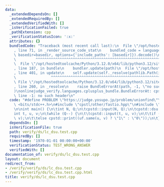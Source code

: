 ```yaml
---
data:
  _extendedDependsOn: []
  _extendedRequiredBy: []
  _extendedVerifiedWith: []
  _isVerificationFailed: true
  _pathExtension: cpp
  _verificationStatusIcon: ':x:'
  attributes: {}
  bundledCode: "Traceback (most recent call last):\n  File \"/opt/hostedtoolcache/Python/3.12.0/x64/lib/python3.12/site-packages/onlinejudge_verify/documentation/build.py\"\
    , line 71, in _render_source_code_stat\n    bundled_code = language.bundle(stat.path,\
    \ basedir=basedir, options={'include_paths': [basedir]}).decode()\n          \
    \         ^^^^^^^^^^^^^^^^^^^^^^^^^^^^^^^^^^^^^^^^^^^^^^^^^^^^^^^^^^^^^^^^^^^^^^^^^^^^^^^^^\n\
    \  File \"/opt/hostedtoolcache/Python/3.12.0/x64/lib/python3.12/site-packages/onlinejudge_verify/languages/cplusplus.py\"\
    , line 187, in bundle\n    bundler.update(path)\n  File \"/opt/hostedtoolcache/Python/3.12.0/x64/lib/python3.12/site-packages/onlinejudge_verify/languages/cplusplus_bundle.py\"\
    , line 401, in update\n    self.update(self._resolve(pathlib.Path(included), included_from=path))\n\
    \                ^^^^^^^^^^^^^^^^^^^^^^^^^^^^^^^^^^^^^^^^^^^^^^^^^^^^^^^^^\n \
    \ File \"/opt/hostedtoolcache/Python/3.12.0/x64/lib/python3.12/site-packages/onlinejudge_verify/languages/cplusplus_bundle.py\"\
    , line 260, in _resolve\n    raise BundleErrorAt(path, -1, \"no such header\"\
    )\nonlinejudge_verify.languages.cplusplus_bundle.BundleErrorAt: cpstl/other/fastio.hpp:\
    \ line -1: no such header\n"
  code: "#define PROBLEM \"https://judge.yosupo.jp/problem/unionfind\"\n\n#include\
    \ <bits/stdc++.h>\n#include \"cpstl/other/fastio.hpp\"\n#include \"cpstl/ds/dsu.hpp\"\
    \n\nint main() {\n\tint N, Q;\n\tcpstd::input(N, Q);\n\tcpstd::dsu uf(N);\n\t\
    int t, u, v;\n\twhile (Q--) {\n\t\tcpstd::input(t, u, v);\n\t\tif (t == 0) uf.merge(u,\
    \ v);\n\t\telse cpstd::print((uf.same(u, v) ? \"1\" : \"0\"));\n\t}\n}\n"
  dependsOn: []
  isVerificationFile: true
  path: verify/ds/lc_dsu.test.cpp
  requiredBy: []
  timestamp: '1970-01-01 00:00:00+00:00'
  verificationStatus: TEST_WRONG_ANSWER
  verifiedWith: []
documentation_of: verify/ds/lc_dsu.test.cpp
layout: document
redirect_from:
- /verify/verify/ds/lc_dsu.test.cpp
- /verify/verify/ds/lc_dsu.test.cpp.html
title: verify/ds/lc_dsu.test.cpp
---
```

